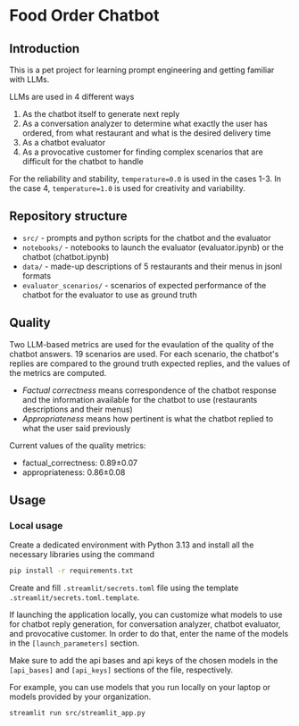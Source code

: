 # Food Order Chatbot

## Introduction

This is a pet project for learning prompt engineering and getting familiar with LLMs.

LLMs are used in 4 different ways

1. As the chatbot itself to generate next reply
2. As a conversation analyzer to determine what exactly the user has ordered, from what restaurant and what is the desired delivery time
3. As a chatbot evaluator
4. As a provocative customer for finding complex scenarios that are difficult for the chatbot to handle

For the reliability and stability, `temperature=0.0` is used in the cases 1-3. In the case 4, `temperature=1.0` is used for creativity and variability.

## Repository structure

- `src/` - prompts and python scripts for the chatbot and the evaluator
- `notebooks/` - notebooks to launch the evaluator (evaluator.ipynb) or the chatbot (chatbot.ipynb)
- `data/` - made-up descriptions of 5 restaurants and their menus in jsonl formats
- `evaluator_scenarios/` - scenarios of expected performance of the chatbot for the evaluator to use as ground truth

## Quality

Two LLM-based metrics are used for the evaulation of the quality of the chatbot answers. 19 scenarios are used. For each scenario, the chatbot's replies are compared to the ground truth expected replies, and the values of the metrics are computed.

- *Factual correctness* means correspondence of the chatbot response and the information available for the chatbot to use (restaurants descriptions and their menus)
- *Appropriateness* means how pertinent is what the chatbot replied to what the user said previously

Current values of the quality metrics:

- factual_correctness: 0.89±0.07
- appropriateness: 0.86±0.08

## Usage

### Local usage

Create a dedicated environment with Python 3.13 and install all the necessary libraries using the command

```bash
pip install -r requirements.txt
```

Create and fill `.streamlit/secrets.toml` file using the template `.streamlit/secrets.toml.template`.

If launching the application locally, you can customize what models to use for chatbot reply generation, for conversation analyzer, chatbot evaluator, and provocative customer. In order to do that, enter the name of the models in the `[launch_parameters]` section.

Make sure to add the api bases and api keys of the chosen models in the `[api_bases]` and `[api_keys]` sections of the file, respectively.

For example, you can use models that you run locally on your laptop or models provided by your organization.

```bash
streamlit run src/streamlit_app.py
```
